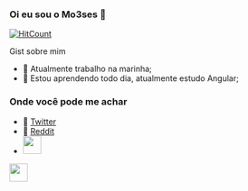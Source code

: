 ### Oi eu sou o Mo3ses 👋

[![HitCount](http://hits.dwyl.com/Mo3ses/Mo3ses.svg)](http://hits.dwyl.com/Mo3ses/Mo3ses)

Gist sobre mim

- 🔭 Atualmente trabalho na marinha;
- 🌱 Estou aprendendo todo dia, atualmente estudo Angular;

### Onde você pode me achar

- 🐣 [Twitter](https://twitter.com/Mo3ses_)
- 🤖 [Reddit](https://www.reddit.com/user/Mo3ses_)
- <img height="32" width="32" src="https://cdn.jsdelivr.net/npm/simple-icons@v4/icons/[Discord].svg" />
<img height="32" width="32" src="https://unpkg.com/simple-icons@v4/icons/[Discord].svg" />

